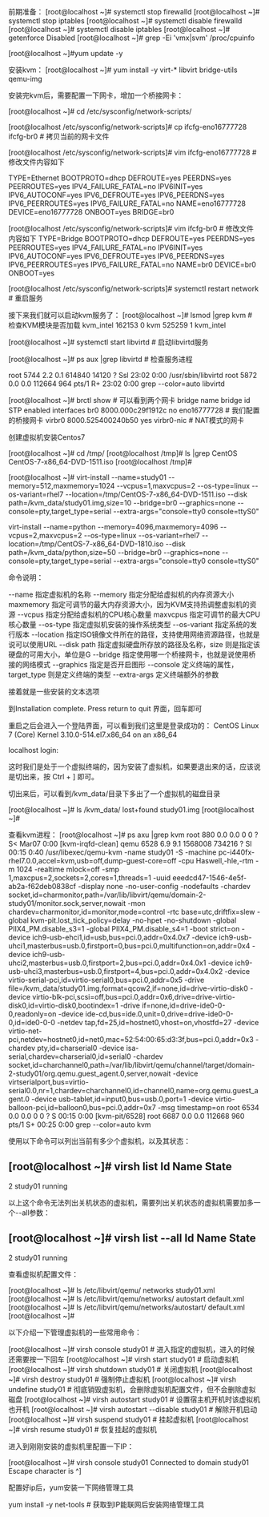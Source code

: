 前期准备：
[root@localhost ~]# systemctl stop firewalld
[root@localhost ~]# systemctl stop iptables
[root@localhost ~]# systemctl disable firewalld
[root@localhost ~]# systemctl disable iptables
[root@localhost ~]# getenforce 
Disabled
[root@localhost ~]# grep -Ei 'vmx|svm' /proc/cpuinfo

[root@localhost ~]#yum update -y

安装kvm：
[root@localhost ~]# yum install -y  virt-*  libvirt  bridge-utils qemu-img

安装完kvm后，需要配置一下网卡，增加一个桥接网卡：

[root@localhost ~]# cd /etc/sysconfig/network-scripts/


[root@localhost /etc/sysconfig/network-scripts]# cp ifcfg-eno16777728 ifcfg-br0  # 拷贝当前的网卡文件


[root@localhost /etc/sysconfig/network-scripts]# vim ifcfg-eno16777728  # 修改文件内容如下

TYPE=Ethernet
BOOTPROTO=dhcp
DEFROUTE=yes
PEERDNS=yes
PEERROUTES=yes
IPV4_FAILURE_FATAL=no
IPV6INIT=yes
IPV6_AUTOCONF=yes
IPV6_DEFROUTE=yes
IPV6_PEERDNS=yes
IPV6_PEERROUTES=yes
IPV6_FAILURE_FATAL=no
NAME=eno16777728
DEVICE=eno16777728
ONBOOT=yes
BRIDGE=br0

[root@localhost /etc/sysconfig/network-scripts]# vim ifcfg-br0  # 修改文件内容如下
TYPE=Bridge
BOOTPROTO=dhcp
DEFROUTE=yes
PEERDNS=yes
PEERROUTES=yes
IPV4_FAILURE_FATAL=no
IPV6INIT=yes
IPV6_AUTOCONF=yes
IPV6_DEFROUTE=yes
IPV6_PEERDNS=yes
IPV6_PEERROUTES=yes
IPV6_FAILURE_FATAL=no
NAME=br0
DEVICE=br0
ONBOOT=yes

[root@localhost /etc/sysconfig/network-scripts]# systemctl restart network  # 重启服务


接下来我们就可以启动kvm服务了：
[root@localhost ~]# lsmod |grep kvm  # 检查KVM模块是否加载
kvm_intel             162153  0 
kvm                   525259  1 kvm_intel

[root@localhost ~]# systemctl start libvirtd  # 启动libvirtd服务

[root@localhost ~]# ps aux |grep libvirtd  # 检查服务进程

root       5744  2.2  0.1 614840 14120 ?        Ssl  23:02   0:00 /usr/sbin/libvirtd
root       5872  0.0  0.0 112664   964 pts/1    R+   23:02   0:00 grep --color=auto libvirtd

[root@localhost ~]# brctl show  # 可以看到两个网卡
bridge name bridge id       STP enabled interfaces
br0     8000.000c29f1912c   no      eno16777728  # 我们配置的桥接网卡
virbr0      8000.525400240b50   yes     virbr0-nic  # NAT模式的网卡

创建虚拟机安装Centos7

[root@localhost ~]# cd /tmp/
[root@localhost /tmp]# ls |grep CentOS
CentOS-7-x86_64-DVD-1511.iso
[root@localhost /tmp]# 


[root@localhost ~]# virt-install --name=study01 --memory=512,maxmemory=1024 --vcpus=1,maxvcpus=2 --os-type=linux --os-variant=rhel7 --location=/tmp/CentOS-7-x86_64-DVD-1511.iso --disk path=/kvm_data/study01.img,size=10 --bridge=br0 --graphics=none --console=pty,target_type=serial  --extra-args="console=tty0 console=ttyS0"

virt-install --name=python --memory=4096,maxmemory=4096 --vcpus=2,maxvcpus=2 --os-type=linux --os-variant=rhel7 --location=/tmp/CentOS-7-x86_64-DVD-1810.iso --disk path=/kvm_data/python,size=50 --bridge=br0 --graphics=none --console=pty,target_type=serial  --extra-args="console=tty0 console=ttyS0"


命令说明：

--name 指定虚拟机的名称
--memory 指定分配给虚拟机的内存资源大小
maxmemory 指定可调节的最大内存资源大小，因为KVM支持热调整虚拟机的资源
--vcpus 指定分配给虚拟机的CPU核心数量
maxvcpus 指定可调节的最大CPU核心数量
--os-type 指定虚拟机安装的操作系统类型
--os-variant 指定系统的发行版本
--location 指定ISO镜像文件所在的路径，支持使用网络资源路径，也就是说可以使用URL
--disk path 指定虚拟硬盘所存放的路径及名称，size 则是指定该硬盘的可用大小，单位是G
--bridge 指定使用哪一个桥接网卡，也就是说使用桥接的网络模式
--graphics 指定是否开启图形
--console 定义终端的属性，target_type 则是定义终端的类型
--extra-args 定义终端额外的参数

接着就是一些安装的文本选项

到Installation complete. Press return to quit 界面，回车即可



重启之后会进入一个登陆界面，可以看到我们这里是登录成功的：
CentOS Linux 7 (Core)
Kernel 3.10.0-514.el7.x86_64 on an x86_64

localhost login: 


这时我们是处于一个虚拟终端的，因为安装了虚拟机，如果要退出来的话，应该说是切出来，按 Ctrl + ] 即可。

切出来后，可以看到/kvm_data/目录下多出了一个虚拟机的磁盘目录

[root@localhost ~]# ls /kvm_data/
lost+found  study01.img
[root@localhost ~]#

 
查看kvm进程：
[root@localhost ~]# ps axu |grep kvm
root        880  0.0  0.0      0     0 ?        S<   Mar07   0:00 [kvm-irqfd-clean]
qemu       6528  6.9  9.1 1568008 734216 ?      Sl   00:15   0:40 /usr/libexec/qemu-kvm -name study01 -S -machine pc-i440fx-rhel7.0.0,accel=kvm,usb=off,dump-guest-core=off -cpu Haswell,-hle,-rtm -m 1024 -realtime mlock=off -smp 1,maxcpus=2,sockets=2,cores=1,threads=1 -uuid eeedcd47-1546-4e5f-ab2a-f62deb0838cf -display none -no-user-config -nodefaults -chardev socket,id=charmonitor,path=/var/lib/libvirt/qemu/domain-2-study01/monitor.sock,server,nowait -mon chardev=charmonitor,id=monitor,mode=control -rtc base=utc,driftfix=slew -global kvm-pit.lost_tick_policy=delay -no-hpet -no-shutdown -global PIIX4_PM.disable_s3=1 -global PIIX4_PM.disable_s4=1 -boot strict=on -device ich9-usb-ehci1,id=usb,bus=pci.0,addr=0x4.0x7 -device ich9-usb-uhci1,masterbus=usb.0,firstport=0,bus=pci.0,multifunction=on,addr=0x4 -device ich9-usb-uhci2,masterbus=usb.0,firstport=2,bus=pci.0,addr=0x4.0x1 -device ich9-usb-uhci3,masterbus=usb.0,firstport=4,bus=pci.0,addr=0x4.0x2 -device virtio-serial-pci,id=virtio-serial0,bus=pci.0,addr=0x5 -drive file=/kvm_data/study01.img,format=qcow2,if=none,id=drive-virtio-disk0 -device virtio-blk-pci,scsi=off,bus=pci.0,addr=0x6,drive=drive-virtio-disk0,id=virtio-disk0,bootindex=1 -drive if=none,id=drive-ide0-0-0,readonly=on -device ide-cd,bus=ide.0,unit=0,drive=drive-ide0-0-0,id=ide0-0-0 -netdev tap,fd=25,id=hostnet0,vhost=on,vhostfd=27 -device virtio-net-pci,netdev=hostnet0,id=net0,mac=52:54:00:65:d3:3f,bus=pci.0,addr=0x3 -chardev pty,id=charserial0 -device isa-serial,chardev=charserial0,id=serial0 -chardev socket,id=charchannel0,path=/var/lib/libvirt/qemu/channel/target/domain-2-study01/org.qemu.guest_agent.0,server,nowait -device virtserialport,bus=virtio-serial0.0,nr=1,chardev=charchannel0,id=channel0,name=org.qemu.guest_agent.0 -device usb-tablet,id=input0,bus=usb.0,port=1 -device virtio-balloon-pci,id=balloon0,bus=pci.0,addr=0x7 -msg timestamp=on
root       6534  0.0  0.0      0     0 ?        S    00:15   0:00 [kvm-pit/6528]
root       6687  0.0  0.0 112668   960 pts/1    S+   00:25   0:00 grep --color=auto kvm

使用以下命令可以列出当前有多少个虚拟机，以及其状态：

[root@localhost ~]# virsh list
 Id    Name                           State
----------------------------------------------------
 2     study01                        running



以上这个命令无法列出关机状态的虚拟机，需要列出关机状态的虚拟机需要加多一个--all参数：

[root@localhost ~]# virsh list --all
 Id    Name                           State
----------------------------------------------------
 2     study01                        running


查看虚拟机配置文件：

[root@localhost ~]# ls /etc/libvirt/qemu/
networks  study01.xml
[root@localhost ~]# ls /etc/libvirt/qemu/networks/
autostart  default.xml
[root@localhost ~]# ls /etc/libvirt/qemu/networks/autostart/
default.xml
[root@localhost ~]# 

以下介绍一下管理虚拟机的一些常用命令：

[root@localhost ~]# virsh console study01  # 进入指定的虚拟机，进入的时候还需要按一下回车
[root@localhost ~]# virsh start study01  # 启动虚拟机
[root@localhost ~]# virsh shutdown study01  # 关闭虚拟机
[root@localhost ~]# virsh destroy study01  # 强制停止虚拟机
[root@localhost ~]# virsh undefine study01  # 彻底销毁虚拟机，会删除虚拟机配置文件，但不会删除虚拟磁盘
[root@localhost ~]# virsh autostart study01  # 设置宿主机开机时该虚拟机也开机
[root@localhost ~]# virsh autostart --disable study01  # 解除开机启动
[root@localhost ~]# virsh suspend study01 # 挂起虚拟机
[root@localhost ~]# virsh resume study01 # 恢复挂起的虚拟机

进入到刚刚安装的虚拟机里配置一下IP：

[root@localhost ~]# virsh console study01
Connected to domain study01
Escape character is ^]


配置好ip后，yum安装一下网络管理工具

yum install -y net-tools  # 获取到IP能联网后安装网络管理工具






